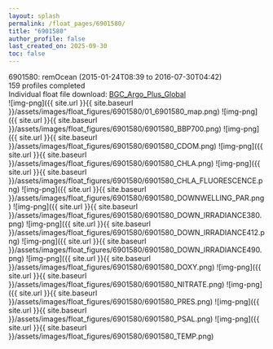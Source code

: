 ```yaml
---
layout: splash
permalink: /float_pages/6901580/
title: "6901580"
author_profile: false
last_created_on: 2025-09-30
toc: false
---
```

 
6901580: remOcean (2015-01-24T08:39 to 2016-07-30T04:42)\
159 profiles completed\
Individual float file download: [BGC_Argo_Plus_Global](https://ftp.soest.hawaii.edu/bgc_argo_plus/Individual_Floats/outliers_removed/6901580_Sprof_processed.nc)\
![img-png]({{ site.url }}{{ site.baseurl }}/assets/images/float_figures/6901580/01_6901580_map.png)
![img-png]({{ site.url }}{{ site.baseurl }}/assets/images/float_figures/6901580/6901580_BBP700.png)
![img-png]({{ site.url }}{{ site.baseurl }}/assets/images/float_figures/6901580/6901580_CDOM.png)
![img-png]({{ site.url }}{{ site.baseurl }}/assets/images/float_figures/6901580/6901580_CHLA.png)
![img-png]({{ site.url }}{{ site.baseurl }}/assets/images/float_figures/6901580/6901580_CHLA_FLUORESCENCE.png)
![img-png]({{ site.url }}{{ site.baseurl }}/assets/images/float_figures/6901580/6901580_DOWNWELLING_PAR.png)
![img-png]({{ site.url }}{{ site.baseurl }}/assets/images/float_figures/6901580/6901580_DOWN_IRRADIANCE380.png)
![img-png]({{ site.url }}{{ site.baseurl }}/assets/images/float_figures/6901580/6901580_DOWN_IRRADIANCE412.png)
![img-png]({{ site.url }}{{ site.baseurl }}/assets/images/float_figures/6901580/6901580_DOWN_IRRADIANCE490.png)
![img-png]({{ site.url }}{{ site.baseurl }}/assets/images/float_figures/6901580/6901580_DOXY.png)
![img-png]({{ site.url }}{{ site.baseurl }}/assets/images/float_figures/6901580/6901580_NITRATE.png)
![img-png]({{ site.url }}{{ site.baseurl }}/assets/images/float_figures/6901580/6901580_PRES.png)
![img-png]({{ site.url }}{{ site.baseurl }}/assets/images/float_figures/6901580/6901580_PSAL.png)
![img-png]({{ site.url }}{{ site.baseurl }}/assets/images/float_figures/6901580/6901580_TEMP.png)
